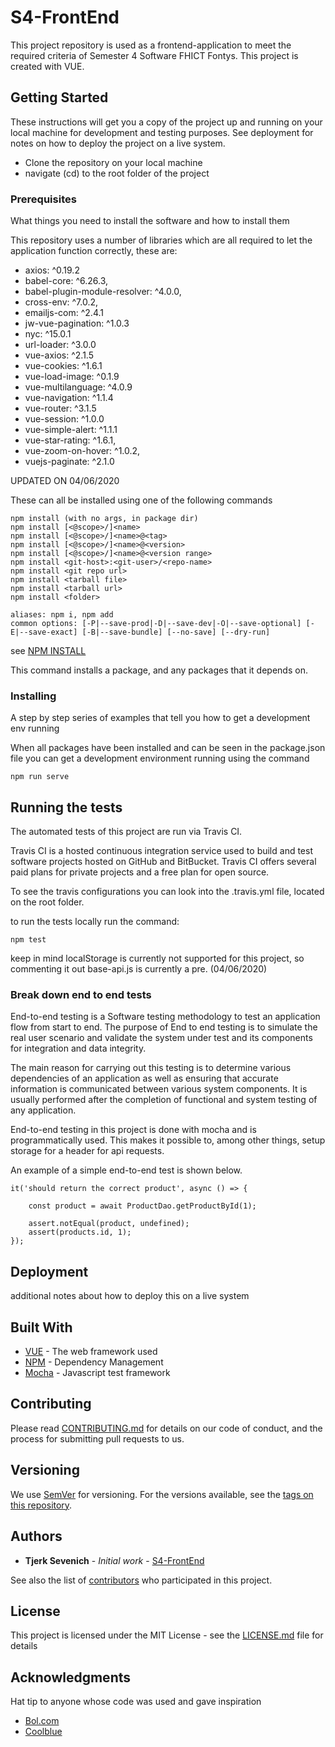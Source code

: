 # S4-FrontEnd

This project repository is used as a frontend-application to meet the required criteria of Semester 4 Software
FHICT Fontys. This project is created with VUE.

## Getting Started

These instructions will get you a copy of the project up and running on your local machine for development and testing purposes. See deployment for notes on how to deploy the project on a live system.

* Clone the repository on your local machine
* navigate (cd) to the root folder of the project

### Prerequisites

What things you need to install the software and how to install them

This repository uses a number of libraries which are all required to let the application function correctly, these are:

* axios: ^0.19.2
* babel-core: ^6.26.3,
* babel-plugin-module-resolver: ^4.0.0,
* cross-env: ^7.0.2,
* emailjs-com: ^2.4.1
* jw-vue-pagination: ^1.0.3
* nyc: ^15.0.1
* url-loader: ^3.0.0
* vue-axios: ^2.1.5
* vue-cookies: ^1.6.1
* vue-load-image: ^0.1.9
* vue-multilanguage: ^4.0.9
* vue-navigation: ^1.1.4
* vue-router: ^3.1.5
* vue-session: ^1.0.0
* vue-simple-alert: ^1.1.1
* vue-star-rating: ^1.6.1,
* vue-zoom-on-hover: ^1.0.2,
* vuejs-paginate: ^2.1.0

UPDATED ON 04/06/2020

These can all be installed using one of the following commands

```
npm install (with no args, in package dir)
npm install [<@scope>/]<name>
npm install [<@scope>/]<name>@<tag>
npm install [<@scope>/]<name>@<version>
npm install [<@scope>/]<name>@<version range>
npm install <git-host>:<git-user>/<repo-name>
npm install <git repo url>
npm install <tarball file>
npm install <tarball url>
npm install <folder>

aliases: npm i, npm add
common options: [-P|--save-prod|-D|--save-dev|-O|--save-optional] [-E|--save-exact] [-B|--save-bundle] [--no-save] [--dry-run]
```
see [NPM INSTALL](https://docs.npmjs.com/cli/install)

This command installs a package, and any packages that it depends on.

### Installing

A step by step series of examples that tell you how to get a development env running

When all packages have been installed and can be seen in the package.json file you can
get a development environment running using the command 

```
npm run serve
```


## Running the tests

The automated tests of this project are run via Travis CI.

Travis CI is a hosted continuous integration service used to build and test software projects hosted on GitHub
and BitBucket. Travis CI offers several paid plans for private projects and a free plan for open source.

To see the travis configurations you can look into the .travis.yml file, located on the root folder.

to run the tests locally run the command:
```
npm test
```
keep in mind localStorage is currently not supported for this project, so commenting it out base-api.js
is currently a pre. (04/06/2020)

### Break down end to end tests

End-to-end testing is a Software testing methodology to test an application flow from start to end. The 
purpose of End to end testing is to simulate the real user scenario and validate the system under test 
and its components for integration and data integrity.

The main reason for carrying out this testing is to determine various dependencies of an application as
well as ensuring that accurate information is communicated between various system components. It is usually
performed after the completion of functional and system testing of any application.

End-to-end testing in this project is done with mocha and is programmatically used.
This makes it possible to, among other things, setup storage for a header for api requests.

An example of a simple end-to-end test is shown below.
```
it('should return the correct product', async () => {
                
    const product = await ProductDao.getProductById(1);

    assert.notEqual(product, undefined);
    assert(products.id, 1);
});
```

## Deployment

additional notes about how to deploy this on a live system

## Built With

* [VUE](https://vuejs.org/) - The web framework used
* [NPM](https://www.npmjs.com/) - Dependency Management
* [Mocha](https://mochajs.org/) - Javascript test framework

## Contributing

Please read [CONTRIBUTING.md](https://gist.github.com/PurpleBooth/b24679402957c63ec426) for details on our code of conduct, and the process for submitting pull requests to us.

## Versioning

We use [SemVer](http://semver.org/) for versioning. For the versions available, see the [tags on this repository](https://github.com/Tjerk132/S4-FrontEnd/tags). 

## Authors

* **Tjerk Sevenich** - *Initial work* - [S4-FrontEnd](https://github.com/Tjerk132)

See also the list of [contributors](https://github.com/Tjerk132/S4-FrontEnd/contributors) who participated in this project.

## License

This project is licensed under the MIT License - see the [LICENSE.md](LICENSE.md) file for details

## Acknowledgments

Hat tip to anyone whose code was used and gave inspiration

- [Bol.com](https://www.bol.com/nl/)
- [Coolblue](https://www.coolblue.nl/)

